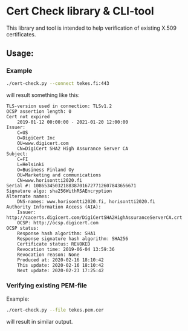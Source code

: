 # Cert Check library & CLI-tool
This library and tool is intended to help verification of existing X.509 certificates.

## Usage:

### Example
```bash
./cert-check.py --connect tekes.fi:443
```
will result something like this:
```text
TLS-version used in connection: TLSv1.2
OCSP assertion length: 0
Cert not expired
    2019-01-12 00:00:00 - 2021-01-20 12:00:00
Issuer:
    C=US
    O=DigiCert Inc
    OU=www.digicert.com
    CN=DigiCert SHA2 High Assurance Server CA
Subject:
    C=FI
    L=Helsinki
    O=Business Finland Oy
    OU=Marketing and communications
    CN=www.horisontti2020.fi
Serial #: 10865345032188387016727712607843656671
Signature algo: sha256WithRSAEncryption
Alternate names:
    DNS-names: www.horisontti2020.fi, horisontti2020.fi
Authority Information Access (AIA):
    Issuer: http://cacerts.digicert.com/DigiCertSHA2HighAssuranceServerCA.crt
    OCSP: http://ocsp.digicert.com
OCSP status:
    Response hash algorithm: SHA1
    Response signature hash algorithm: SHA256
    Certificate status: REVOKED
    Revocation time: 2019-06-04 13:59:36
    Revocation reason: None
    Produced at: 2020-02-16 18:10:42
    This update: 2020-02-16 18:10:42
    Next update: 2020-02-23 17:25:42
```

### Verifying existing PEM-file
Example:
```bash
./cert-check.py --file tekes.pem.cer
```
will result in similar output.